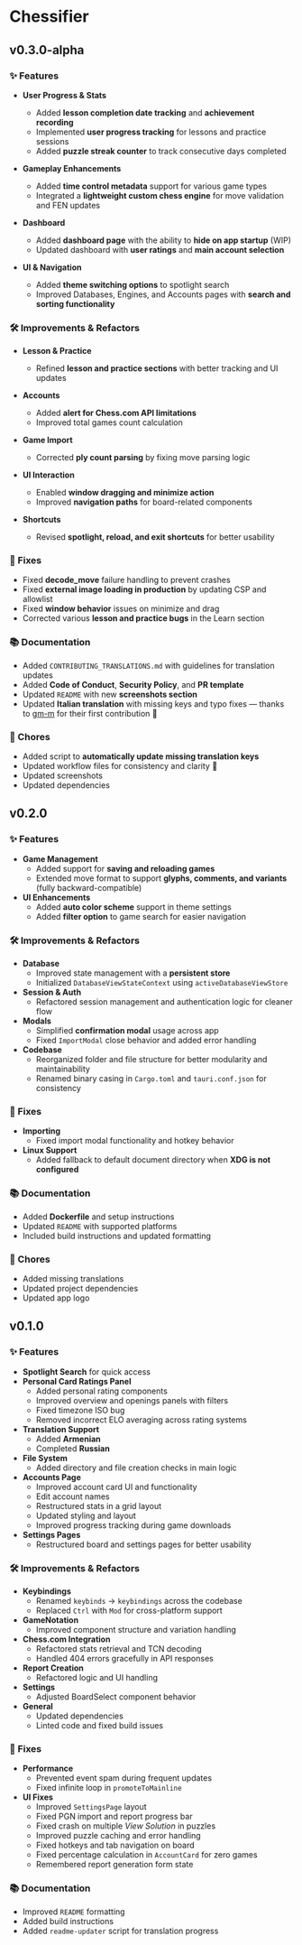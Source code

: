 # Chessifier

## v0.3.0-alpha

### ✨ Features

* **User Progress & Stats**

  * Added **lesson completion date tracking** and **achievement recording**
  * Implemented **user progress tracking** for lessons and practice sessions
  * Added **puzzle streak counter** to track consecutive days completed
* **Gameplay Enhancements**

  * Added **time control metadata** support for various game types
  * Integrated a **lightweight custom chess engine** for move validation and FEN updates
* **Dashboard**

  * Added **dashboard page** with the ability to **hide on app startup** (WIP)
  * Updated dashboard with **user ratings** and **main account selection**
* **UI & Navigation**

  * Added **theme switching options** to spotlight search
  * Improved Databases, Engines, and Accounts pages with **search and sorting functionality**

### 🛠 Improvements & Refactors

* **Lesson & Practice**

  * Refined **lesson and practice sections** with better tracking and UI updates
* **Accounts**

  * Added **alert for Chess.com API limitations**
  * Improved total games count calculation
* **Game Import**

  * Corrected **ply count parsing** by fixing move parsing logic
* **UI Interaction**

  * Enabled **window dragging and minimize action**
  * Improved **navigation paths** for board-related components
* **Shortcuts**

  * Revised **spotlight, reload, and exit shortcuts** for better usability

### 🐛 Fixes

* Fixed **decode\_move** failure handling to prevent crashes
* Fixed **external image loading in production** by updating CSP and allowlist
* Fixed **window behavior** issues on minimize and drag
* Corrected various **lesson and practice bugs** in the Learn section

### 📚 Documentation

* Added `CONTRIBUTING_TRANSLATIONS.md` with guidelines for translation updates
* Added **Code of Conduct**, **Security Policy**, and **PR template**
* Updated `README` with new **screenshots section**
* Updated **Italian translation** with missing keys and typo fixes — thanks to [gm-m](https://github.com/gm-m) for their first contribution 🎉

### 🧹 Chores

* Added script to **automatically update missing translation keys**
* Updated workflow files for consistency and clarity 👷
* Updated screenshots
* Updated dependencies

## v0.2.0

### ✨ Features
- **Game Management**
  - Added support for **saving and reloading games**
  - Extended move format to support **glyphs, comments, and variants** (fully backward-compatible)
- **UI Enhancements**
  - Added **auto color scheme** support in theme settings
  - Added **filter option** to game search for easier navigation

### 🛠 Improvements & Refactors
- **Database**
  - Improved state management with a **persistent store**
  - Initialized `DatabaseViewStateContext` using `activeDatabaseViewStore`
- **Session & Auth**
  - Refactored session management and authentication logic for cleaner flow
- **Modals**
  - Simplified **confirmation modal** usage across app
  - Fixed `ImportModal` close behavior and added error handling
- **Codebase**
  - Reorganized folder and file structure for better modularity and maintainability
  - Renamed binary casing in `Cargo.toml` and `tauri.conf.json` for consistency

### 🐛 Fixes
- **Importing**
  - Fixed import modal functionality and hotkey behavior
- **Linux Support**
  - Added fallback to default document directory when **XDG is not configured**

### 📚 Documentation
- Added **Dockerfile** and setup instructions
- Updated `README` with supported platforms
- Included build instructions and updated formatting

### 🧹 Chores
- Added missing translations
- Updated project dependencies
- Updated app logo

## v0.1.0

### ✨ Features
- **Spotlight Search** for quick access
- **Personal Card Ratings Panel**
  - Added personal rating components
  - Improved overview and openings panels with filters
  - Fixed timezone ISO bug
  - Removed incorrect ELO averaging across rating systems
- **Translation Support**
  - Added **Armenian**
  - Completed **Russian**
- **File System**
  - Added directory and file creation checks in main logic
- **Accounts Page**
  - Improved account card UI and functionality
  - Edit account names
  - Restructured stats in a grid layout
  - Updated styling and layout
  - Improved progress tracking during game downloads
- **Settings Pages**
  - Restructured board and settings pages for better usability

### 🛠 Improvements & Refactors
- **Keybindings**
  - Renamed `keybinds` → `keybindings` across the codebase
  - Replaced `Ctrl` with `Mod` for cross-platform support
- **GameNotation**
  - Improved component structure and variation handling
- **Chess.com Integration**
  - Refactored stats retrieval and TCN decoding
  - Handled 404 errors gracefully in API responses
- **Report Creation**
  - Refactored logic and UI handling
- **Settings**
  - Adjusted BoardSelect component behavior
- **General**
  - Updated dependencies
  - Linted code and fixed build issues

### 🐛 Fixes
- **Performance**
  - Prevented event spam during frequent updates
  - Fixed infinite loop in `promoteToMainline`
- **UI Fixes**
  - Improved `SettingsPage` layout
  - Fixed PGN import and report progress bar
  - Fixed crash on multiple *View Solution* in puzzles
  - Improved puzzle caching and error handling
  - Fixed hotkeys and tab navigation on board
  - Fixed percentage calculation in `AccountCard` for zero games
  - Remembered report generation form state

### 📚 Documentation
- Improved `README` formatting
- Added build instructions
- Added `readme-updater` script for translation progress
